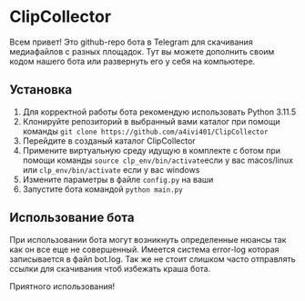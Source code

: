 # ClipCollector

Всем привет! Это github-repo бота в Telegram для скачивания медиафайлов с разных площадок. Тут вы можете дополнить своим кодом нашего бота или развернуть его у себя на компьютере.

## Установка
1. Для корректной работы бота рекомендую использовать Python 3.11.5
2. Клонируйте репозиторий в выбранный вами каталог при помощи команды `git clone https://github.com/a4ivi401/ClipCollector`
3. Перейдите в созданый каталог ClipCollector
4. Примените виртуальную среду идущую в комплекте с ботом при помощи команды `source clp_env/bin/activate`если у вас macos/linux или `clp_env/bin/activate` если у вас windows
5. Измените параметры в файле `config.py` на ваши
6. Запустите бота командой `python main.py`

## Использование бота

При использовании бота могут возникнуть определенные нюансы так как он все еще не совершенный. Имеется система error-log которая записывается в файл bot.log. Так же не стоит слишком часто отправлять ссылки для скачивания чтоб избежать краша бота.

Приятного использования!
